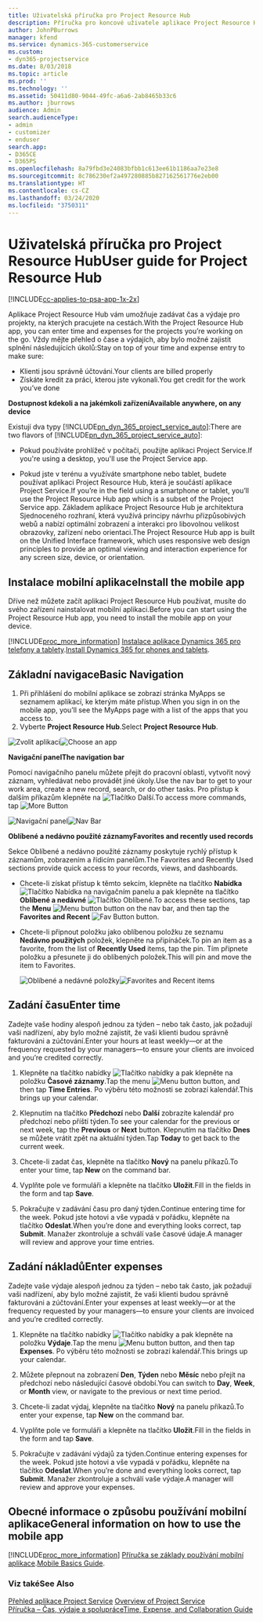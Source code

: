 ```yaml
---
title: Uživatelská příručka pro Project Resource Hub
description: Příručka pro koncové uživatele aplikace Project Resource Hub for Project Service
author: JohnPBurrows
manager: kfend
ms.service: dynamics-365-customerservice
ms.custom:
- dyn365-projectservice
ms.date: 8/03/2018
ms.topic: article
ms.prod: ''
ms.technology: ''
ms.assetid: 50411d80-9044-49fc-a6a6-2ab8465b33c6
ms.author: jburrows
audience: Admin
search.audienceType:
- admin
- customizer
- enduser
search.app:
- D365CE
- D365PS
ms.openlocfilehash: 8a79fbd3e24083bfbb1c613ee61b1186aa7e23e8
ms.sourcegitcommit: 8c786230ef2a497280885b827162561776e2eb00
ms.translationtype: HT
ms.contentlocale: cs-CZ
ms.lasthandoff: 03/24/2020
ms.locfileid: "3750311"
---
```

# <a name="user-guide-for-project-resource-hub"></a><span data-ttu-id="a47ed-103">Uživatelská příručka pro Project Resource Hub</span><span class="sxs-lookup"><span data-stu-id="a47ed-103">User guide for Project Resource Hub</span></span>

[!INCLUDE[cc-applies-to-psa-app-1x-2x](../includes/cc-applies-to-psa-app-1x-2x.md)]

<span data-ttu-id="a47ed-104">Aplikace Project Resource Hub vám umožňuje zadávat čas a výdaje pro projekty, na kterých pracujete na cestách.</span><span class="sxs-lookup"><span data-stu-id="a47ed-104">With the Project Resource Hub app, you can enter time and expenses for the projects you’re working on the go.</span></span> <span data-ttu-id="a47ed-105">Vždy mějte přehled o čase a výdajích, aby bylo možné zajistit splnění následujících úkolů:</span><span class="sxs-lookup"><span data-stu-id="a47ed-105">Stay on top of your time and expense entry to make sure:</span></span>

- <span data-ttu-id="a47ed-106">Klienti jsou správně účtováni.</span><span class="sxs-lookup"><span data-stu-id="a47ed-106">Your clients are billed properly</span></span>
- <span data-ttu-id="a47ed-107">Získáte kredit za práci, kterou jste vykonali.</span><span class="sxs-lookup"><span data-stu-id="a47ed-107">You get credit for the work you’ve done</span></span>

<span data-ttu-id="a47ed-108">**Dostupnost kdekoli a na jakémkoli zařízení**</span><span class="sxs-lookup"><span data-stu-id="a47ed-108">**Available anywhere, on any device**</span></span>

<span data-ttu-id="a47ed-109">Existují dva typy [!INCLUDE[pn_dyn_365_project_service_auto](../includes/pn-dyn-365-project-service-auto.md)]:</span><span class="sxs-lookup"><span data-stu-id="a47ed-109">There are two flavors of [!INCLUDE[pn_dyn_365_project_service_auto](../includes/pn-dyn-365-project-service-auto.md)]:</span></span> 

- <span data-ttu-id="a47ed-110">Pokud používáte prohlížeč v počítači, použijte aplikaci Project Service.</span><span class="sxs-lookup"><span data-stu-id="a47ed-110">If you're using a desktop, you'll use the Project Service app.</span></span> 

- <span data-ttu-id="a47ed-111">Pokud jste v terénu a využíváte smartphone nebo tablet, budete používat aplikaci Project Resource Hub, která je součástí aplikace Project Service.</span><span class="sxs-lookup"><span data-stu-id="a47ed-111">If you’re in the field using a smartphone or tablet, you’ll use the Project Resource Hub app which is a subset of the Project Service  app.</span></span> <span data-ttu-id="a47ed-112">Základem aplikace Project Resource Hub je architektura Sjednoceného rozhraní, která využívá principy návrhu přizpůsobivých webů a nabízí optimální zobrazení a interakci pro libovolnou velikost obrazovky, zařízení nebo orientaci.</span><span class="sxs-lookup"><span data-stu-id="a47ed-112">The Project Resource Hub app is built on the Unified Interface framework, which uses responsive web design principles to provide an optimal viewing and interaction experience for any screen size, device, or orientation.</span></span> 


## <a name="install-the-mobile-app"></a><span data-ttu-id="a47ed-113">Instalace mobilní aplikace</span><span class="sxs-lookup"><span data-stu-id="a47ed-113">Install the mobile app</span></span>
<span data-ttu-id="a47ed-114">Dříve než můžete začít aplikaci Project Resource Hub používat, musíte do svého zařízení nainstalovat mobilní aplikaci.</span><span class="sxs-lookup"><span data-stu-id="a47ed-114">Before you can start using the Project Resource Hub app, you need to install the mobile app on your device.</span></span> 

[!INCLUDE[proc_more_information](../includes/proc-more-information.md)] <span data-ttu-id="a47ed-115">[Instalace aplikace Dynamics 365 pro telefony a tablety](../mobile-app/install-dynamics-365-for-phones-and-tablets.md).</span><span class="sxs-lookup"><span data-stu-id="a47ed-115">[Install Dynamics 365 for phones and tablets](../mobile-app/install-dynamics-365-for-phones-and-tablets.md).</span></span>

## <a name="basic-navigation"></a><span data-ttu-id="a47ed-116">Základní navigace</span><span class="sxs-lookup"><span data-stu-id="a47ed-116">Basic Navigation</span></span>
1.  <span data-ttu-id="a47ed-117">Při přihlášení do mobilní aplikace se zobrazí stránka MyApps se seznamem aplikací, ke kterým máte přístup.</span><span class="sxs-lookup"><span data-stu-id="a47ed-117">When you sign in on the mobile app, you’ll see the MyApps page with a list of the apps that you access to.</span></span> 
2.  <span data-ttu-id="a47ed-118">Vyberte **Project Resource Hub**.</span><span class="sxs-lookup"><span data-stu-id="a47ed-118">Select **Project Resource Hub**.</span></span>

<span data-ttu-id="a47ed-119">![Zvolit aplikaci](media/chooseApp_1.png "Zvolit aplikaci")</span><span class="sxs-lookup"><span data-stu-id="a47ed-119">![Choose an app](media/chooseApp_1.png "Choose an app")</span></span>

<span data-ttu-id="a47ed-120">**Navigační panel**</span><span class="sxs-lookup"><span data-stu-id="a47ed-120">**The navigation bar**</span></span>

<span data-ttu-id="a47ed-121">Pomocí navigačního panelu můžete přejít do pracovní oblasti, vytvořit nový záznam, vyhledávat nebo provádět jiné úkoly.</span><span class="sxs-lookup"><span data-stu-id="a47ed-121">Use the nav bar to get to your work area, create a new record, search, or do other tasks.</span></span> <span data-ttu-id="a47ed-122">Pro přístup k dalším příkazům klepněte na ![Tlačítko Další](media/MoreButton.png "Tlačítko Další").</span><span class="sxs-lookup"><span data-stu-id="a47ed-122">To access more commands, tap ![More Button](media/MoreButton.png "More Button")</span></span>

<span data-ttu-id="a47ed-123">![Navigační panel](media/NavBar_2.png "Navigační panel")</span><span class="sxs-lookup"><span data-stu-id="a47ed-123">![Nav Bar](media/NavBar_2.png "Nav Bar")</span></span>

<span data-ttu-id="a47ed-124">**Oblíbené a nedávno použité záznamy**</span><span class="sxs-lookup"><span data-stu-id="a47ed-124">**Favorites and recently used records**</span></span>

<span data-ttu-id="a47ed-125">Sekce Oblíbené a nedávno použité záznamy poskytuje rychlý přístup k záznamům, zobrazením a řídicím panelům.</span><span class="sxs-lookup"><span data-stu-id="a47ed-125">The Favorites and Recently Used sections provide quick access to your records, views, and dashboards.</span></span> 

- <span data-ttu-id="a47ed-126">Chcete-li získat přístup k těmto sekcím, klepněte na tlačítko **Nabídka** ![Tlačítko Nabídka](media/MenuButton.png "Tlačítko nabídky") na navigačním panelu a pak klepněte na tlačítko **Oblíbené a nedávné** ![Tlačítko Oblíbené](media/FavButton.png "Tlačítko Fav").</span><span class="sxs-lookup"><span data-stu-id="a47ed-126">To access these sections, tap the **Menu** ![Menu button](media/MenuButton.png "Menu button") button on the nav bar, and then tap the **Favorites and Recent** ![Fav Button](media/FavButton.png "Fav Button") button.</span></span>

- <span data-ttu-id="a47ed-127">Chcete-li připnout položku jako oblíbenou položku ze seznamu **Nedávno použitých** položek, klepněte na připínáček.</span><span class="sxs-lookup"><span data-stu-id="a47ed-127">To pin an item as a favorite, from the list of **Recently Used** items, tap the pin.</span></span> <span data-ttu-id="a47ed-128">Tím připnete položku a přesunete ji do oblíbených položek.</span><span class="sxs-lookup"><span data-stu-id="a47ed-128">This will pin and move the item to Favorites.</span></span>

  <span data-ttu-id="a47ed-129">![Oblíbené a nedávné položky](media/Favs_3.png "Oblíbené a nedávné položky")</span><span class="sxs-lookup"><span data-stu-id="a47ed-129">![Favorites and Recent items](media/Favs_3.png "Favorites and Recent items")</span></span>
 
## <a name="enter-time"></a><span data-ttu-id="a47ed-130">Zadání času</span><span class="sxs-lookup"><span data-stu-id="a47ed-130">Enter time</span></span>
<span data-ttu-id="a47ed-131">Zadejte vaše hodiny alespoň jednou za týden – nebo tak často, jak požadují vaši nadřízení, aby bylo možné zajistit, že vaši klienti budou správně fakturováni a zúčtování.</span><span class="sxs-lookup"><span data-stu-id="a47ed-131">Enter your hours at least weekly—or at the frequency requested by your managers—to ensure your clients are invoiced and you’re credited correctly.</span></span>

1. <span data-ttu-id="a47ed-132">Klepněte na tlačítko nabídky ![Tlačítko nabídky](media/MenuButton.png "Tlačítko nabídky") a pak klepněte na položku **Časové záznamy**.</span><span class="sxs-lookup"><span data-stu-id="a47ed-132">Tap the menu ![Menu button](media/MenuButton.png "Menu button") button, and then tap **Time Entries**.</span></span> <span data-ttu-id="a47ed-133">Po výběru této možnosti se zobrazí kalendář.</span><span class="sxs-lookup"><span data-stu-id="a47ed-133">This brings up your calendar.</span></span>

2. <span data-ttu-id="a47ed-134">Klepnutím na tlačítko **Předchozí** nebo **Další** zobrazíte kalendář pro předchozí nebo příští týden.</span><span class="sxs-lookup"><span data-stu-id="a47ed-134">To see your calendar for the previous or next week, tap the **Previous** or **Next** button.</span></span> <span data-ttu-id="a47ed-135">Klepnutím na tlačítko **Dnes** se můžete vrátit zpět na aktuální týden.</span><span class="sxs-lookup"><span data-stu-id="a47ed-135">Tap **Today** to get back to the current week.</span></span>

3. <span data-ttu-id="a47ed-136">Chcete-li zadat čas, klepněte na tlačítko **Nový** na panelu příkazů.</span><span class="sxs-lookup"><span data-stu-id="a47ed-136">To enter your time, tap **New** on the command bar.</span></span> 

4. <span data-ttu-id="a47ed-137">Vyplňte pole ve formuláři a klepněte na tlačítko **Uložit**.</span><span class="sxs-lookup"><span data-stu-id="a47ed-137">Fill in the fields in the form and tap **Save**.</span></span>

5. <span data-ttu-id="a47ed-138">Pokračujte v zadávání času pro daný týden.</span><span class="sxs-lookup"><span data-stu-id="a47ed-138">Continue entering time for the week.</span></span> <span data-ttu-id="a47ed-139">Pokud jste hotovi a vše vypadá v pořádku, klepněte na tlačítko **Odeslat**.</span><span class="sxs-lookup"><span data-stu-id="a47ed-139">When you’re done and everything looks correct, tap **Submit**.</span></span> <span data-ttu-id="a47ed-140">Manažer zkontroluje a schválí vaše časové údaje.</span><span class="sxs-lookup"><span data-stu-id="a47ed-140">A manager will review and approve your time entries.</span></span>

## <a name="enter-expenses"></a><span data-ttu-id="a47ed-141">Zadání nákladů</span><span class="sxs-lookup"><span data-stu-id="a47ed-141">Enter expenses</span></span> 
<span data-ttu-id="a47ed-142">Zadejte vaše výdaje alespoň jednou za týden – nebo tak často, jak požadují vaši nadřízení, aby bylo možné zajistit, že vaši klienti budou správně fakturováni a zúčtování.</span><span class="sxs-lookup"><span data-stu-id="a47ed-142">Enter your expenses at least weekly—or at the frequency requested by your managers—to ensure your clients are invoiced and you’re credited correctly.</span></span>

1. <span data-ttu-id="a47ed-143">Klepněte na tlačítko nabídky ![Tlačítko nabídky](media/MenuButton.png "Tlačítko nabídky") a pak klepněte na položku **Výdaje**.</span><span class="sxs-lookup"><span data-stu-id="a47ed-143">Tap the menu ![Menu button](media/MenuButton.png "Menu button") button, and then tap **Expenses**.</span></span> <span data-ttu-id="a47ed-144">Po výběru této možnosti se zobrazí kalendář.</span><span class="sxs-lookup"><span data-stu-id="a47ed-144">This brings up your calendar.</span></span>

2. <span data-ttu-id="a47ed-145">Můžete přepnout na zobrazení **Den**, **Týden** nebo **Měsíc** nebo přejít na předchozí nebo následující časové období.</span><span class="sxs-lookup"><span data-stu-id="a47ed-145">You can switch to **Day**, **Week**, or **Month** view, or navigate to the previous or next time period.</span></span> 

3. <span data-ttu-id="a47ed-146">Chcete-li zadat výdaj, klepněte na tlačítko **Nový** na panelu příkazů.</span><span class="sxs-lookup"><span data-stu-id="a47ed-146">To enter your expense, tap **New** on the command bar.</span></span> 

4. <span data-ttu-id="a47ed-147">Vyplňte pole ve formuláři a klepněte na tlačítko **Uložit**.</span><span class="sxs-lookup"><span data-stu-id="a47ed-147">Fill in the fields in the form and tap **Save**.</span></span>

5. <span data-ttu-id="a47ed-148">Pokračujte v zadávání výdajů za týden.</span><span class="sxs-lookup"><span data-stu-id="a47ed-148">Continue entering expenses for the week.</span></span> <span data-ttu-id="a47ed-149">Pokud jste hotovi a vše vypadá v pořádku, klepněte na tlačítko **Odeslat**.</span><span class="sxs-lookup"><span data-stu-id="a47ed-149">When you’re done and everything looks correct, tap **Submit**.</span></span> <span data-ttu-id="a47ed-150">Manažer zkontroluje a schválí vaše výdaje.</span><span class="sxs-lookup"><span data-stu-id="a47ed-150">A manager will review and approve your expenses.</span></span>

## <a name="general-information-on-how-to-use-the-mobile-app"></a><span data-ttu-id="a47ed-151">Obecné informace o způsobu používání mobilní aplikace</span><span class="sxs-lookup"><span data-stu-id="a47ed-151">General information on how to use the mobile app</span></span> 
[!INCLUDE[proc_more_information](../includes/proc-more-information.md)] <span data-ttu-id="a47ed-152">[Příručka se základy používání mobilní aplikace](../mobile-app/dynamics-365-phones-tablets-users-guide.md).</span><span class="sxs-lookup"><span data-stu-id="a47ed-152">[Mobile Basics Guide](../mobile-app/dynamics-365-phones-tablets-users-guide.md).</span></span>

### <a name="see-also"></a><span data-ttu-id="a47ed-153">Viz také</span><span class="sxs-lookup"><span data-stu-id="a47ed-153">See Also</span></span>  
 <span data-ttu-id="a47ed-154">[Přehled aplikace Project Service](../project-service/overview.md) </span><span class="sxs-lookup"><span data-stu-id="a47ed-154">[Overview of Project Service](../project-service/overview.md) </span></span>  
 [<span data-ttu-id="a47ed-155">Příručka – Čas, výdaje a spolupráce</span><span class="sxs-lookup"><span data-stu-id="a47ed-155">Time, Expense, and Collaboration Guide</span></span>](../project-service/time-expense-collaboration-guide.md)   
 
